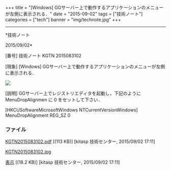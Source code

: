 ﻿+++
title = "[Windows] GGサーバー上で動作するアプリケーションのメニューが左側に表示される．"
date = "2015-09-02"
tags = ["技術ノート"]
categories = ["tech"]
banner = "img/technote.jpg"
+++

-----------------------------------------------------------------------------------------------------------------------------

*技術ノート

2015/09/02*


[番号]
技術ノート KGTN 2015083102

[現象]
[Windows]
GGサーバー上で動作するアプリケーションのメニューが左側に表示される．

![](http://techreport.kitasp.net/attachments/download/2228/KGTN2015083102.jpg)

[説明]
GGサーバー上でレジストリエディタを起動し，下記のように MenuDropAlignmen
に 0 をセットして下さい．

[HKCUSoftwareMicrosoftWindows NTCurrentVersionWindows]
MenuDropAlignment REG_SZ 0


### ファイル

 
 


[KGTN2015083102.pdf](http://techreport.kitasp.net/attachments/download/2227/KGTN2015083102.pdf)
 [(113 KB)] [kitasp 技術センター, 2015/09/02
17:11]

[KGTN2015083102.jpg](http://techreport.kitasp.net/attachments/download/2228/KGTN2015083102.jpg)

[表示](http://techreport.kitasp.net/attachments/2228/KGTN2015083102.jpg "表示")
 [(18.2 KB)] [kitasp 技術センター, 2015/09/02
17:11]


 


 

